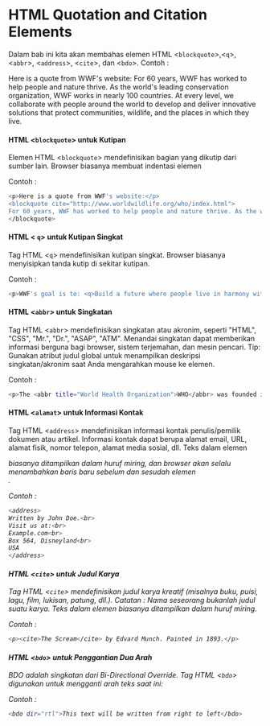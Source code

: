 # HTML Quotation and Citation Elements
Dalam bab ini kita akan membahas elemen HTML <`blockquote`>,<`q`>, <`abbr`>, <`address`>, <`cite`>, dan <`bdo`>.
Contoh : 

Here is a quote from WWF's website:
For 60 years, WWF has worked to help people and nature thrive. As the world's leading conservation organization, WWF works in nearly 100 countries. At every level, we collaborate with people around the world to develop and deliver innovative solutions that protect communities, wildlife, and the places in which they live.
#### HTML <`blockquote`> untuk Kutipan
Elemen HTML <`blockquote`> mendefinisikan bagian yang dikutip dari sumber lain.
Browser biasanya membuat indentasi elemen 

Contoh : 
```sh
<p>Here is a quote from WWF's website:</p>
<blockquote cite="http://www.worldwildlife.org/who/index.html">
For 60 years, WWF has worked to help people and nature thrive. As the world's leading conservation organization, WWF works in nearly 100 countries. At every level, we collaborate with people around the world to develop and deliver innovative solutions that protect communities, wildlife, and the places in which they live.
</blockquote>
```
#### HTML <  `q`> untuk Kutipan Singkat
Tag HTML <`q`> mendefinisikan kutipan singkat.
Browser biasanya menyisipkan tanda kutip di sekitar kutipan.

Contoh : 
```sh
<p>WWF's goal is to: <q>Build a future where people live in harmony with nature.</q></p>
```
#### HTML <`abbr`> untuk Singkatan
Tag HTML <`abbr`> mendefinisikan singkatan atau akronim, seperti "HTML", "CSS", "Mr.", "Dr.", "ASAP", "ATM".
Menandai singkatan dapat memberikan informasi berguna bagi browser, sistem terjemahan, dan mesin pencari.
Tip: Gunakan atribut judul global untuk menampilkan deskripsi singkatan/akronim saat Anda mengarahkan mouse ke elemen.

Contoh : 
```sh
<p>The <abbr title="World Health Organization">WHO</abbr> was founded in 1948.</p>
```
#### HTML <`alamat`> untuk Informasi Kontak
Tag HTML <`address`> mendefinisikan informasi kontak penulis/pemilik dokumen atau artikel.
Informasi kontak dapat berupa alamat email, URL, alamat fisik, nomor telepon, alamat media sosial, dll.
Teks dalam elemen <address> biasanya ditampilkan dalam huruf miring, dan browser akan selalu menambahkan baris baru sebelum dan sesudah elemen <address>.

Contoh : 
```sh
<address>
Written by John Doe.<br>
Visit us at:<br>
Example.com<br>
Box 564, Disneyland<br>
USA
</address>
```
#### HTML <`cite`> untuk Judul Karya
Tag HTML <`cite`> mendefinisikan judul karya kreatif (misalnya buku, puisi, lagu, film, lukisan, patung, dll.).
Catatan : Nama seseorang bukanlah judul suatu karya.
Teks dalam elemen <cite> biasanya ditampilkan dalam huruf miring.

Contoh : 
```sh
<p><cite>The Scream</cite> by Edvard Munch. Painted in 1893.</p>
```
#### HTML <`bdo`> untuk Penggantian Dua Arah
BDO adalah singkatan dari Bi-Directional Override.
Tag HTML <`bdo`> digunakan untuk mengganti arah teks saat ini:

Contoh : 
```sh
<bdo dir="rtl">This text will be written from right to left</bdo>
```
